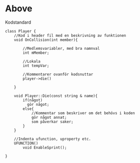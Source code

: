 # Above
Kodstandard 

	class Player {
		//Kod i header fil med en beskrivning av funktionen
		void OnCollision(int member){
		
			//Medlemsvariabler, med bra namnval
			int mMember; 
			
			//Lokala
			int tempVar; 
			
			//Kommentarer ovanför kodsnuttar
			player->die()
			
		}
		
		void Player::Die(const string & name){
			if(något)
			  gör något;
			else{
			  	//Kommentar som beskriver om det behövs i koden
			  	gör något annat;
			  	som påverkar saker;
			}
		}
		
		//Indenta ufunction, uproperty etc.
		UFUNCTION()
			void EnableSprint();
	
	}
